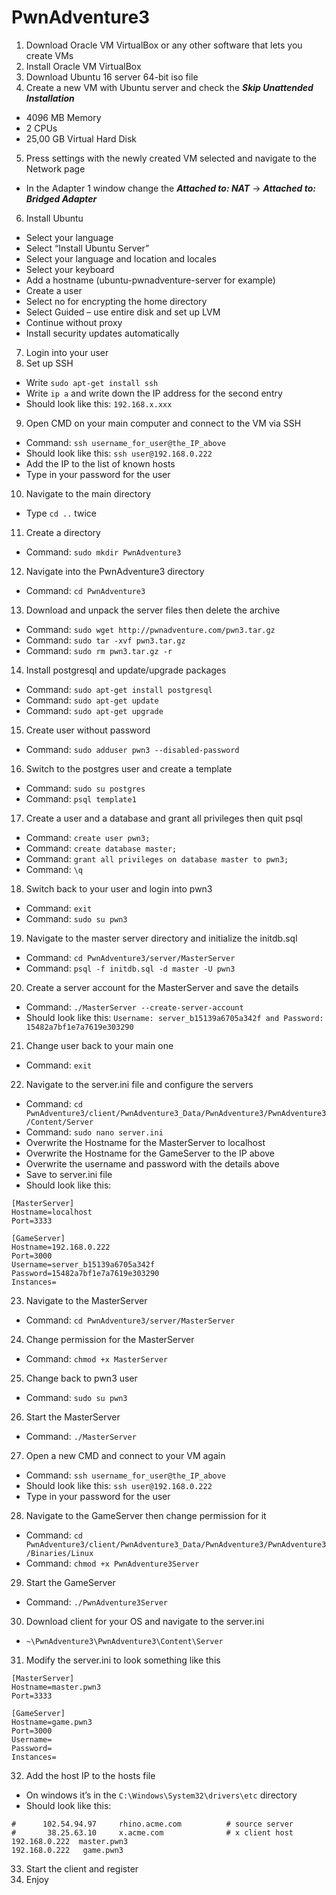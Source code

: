 # PwnAdventure3

1.	Download Oracle VM VirtualBox or any other software that lets you create VMs
2.	Install Oracle VM VirtualBox
3.	Download Ubuntu 16 server 64-bit iso file
4.	Create a new VM with Ubuntu server and check the ***Skip Unattended Installation***
- 4096 MB Memory
- 2 CPUs
- 25,00 GB Virtual Hard Disk
5.	Press settings with the newly created VM selected and navigate to the Network page
- In the Adapter 1 window change the ***Attached to: NAT*** -> ***Attached to: Bridged Adapter***
6.	Install Ubuntu
- Select your language
- Select “Install Ubuntu Server”
- Select your language and location and locales
- Select your keyboard
- Add a hostname (ubuntu-pwnadventure-server for example)
- Create a user
- Select no for encrypting the home directory
- Select Guided – use entire disk and set up LVM
- Continue without proxy
- Install security updates automatically
7.	Login into your user
8.	Set up SSH
- Write `sudo apt-get install ssh`
- Write `ip a` and write down the IP address for the second entry
- Should look like this: `192.168.x.xxx`
9.	Open CMD on your main computer and connect to the VM via SSH
- Command: `ssh username_for_user@the_IP_above`
- Should look like this: `ssh user@192.168.0.222`
- Add the IP to the list of known hosts
- Type in your password for the user
10.	Navigate to the main directory
- Type `cd ..` twice
11.	Create a directory 
- Command: `sudo mkdir PwnAdventure3`
12.	Navigate into the PwnAdventure3 directory
- Command: `cd PwnAdventure3`
13.	Download and unpack the server files then delete the archive
- Command: `sudo wget http://pwnadventure.com/pwn3.tar.gz`
- Command: `sudo tar -xvf pwn3.tar.gz`
- Command: `sudo rm pwn3.tar.gz -r`
14.	Install postgresql and update/upgrade packages
- Command: `sudo apt-get install postgresql`
- Command: `sudo apt-get update`
- Command: `sudo apt-get upgrade`
15.	Create user without password
- Command: `sudo adduser pwn3 --disabled-password`
16.	Switch to the postgres user and create a template
- Command: `sudo su postgres`
- Command: `psql template1`
17.	Create a user and a database and grant all privileges then quit psql
- Command: `create user pwn3;`
- Command: `create database master;`
- Command: `grant all privileges on database master to pwn3;`
- Command: `\q`
18.	Switch back to your user and login into pwn3
- Command: `exit`
- Command: `sudo su pwn3`
19.	Navigate to the master server directory and initialize the initdb.sql
- Command: `cd PwnAdventure3/server/MasterServer`
- Command: `psql -f initdb.sql -d master -U pwn3`
20.	Create a server account for the MasterServer and save the details
- Command: `./MasterServer --create-server-account`
- Should look like this: `Username: server_b15139a6705a342f and Password: 15482a7bf1e7a7619e303290`
21.	Change user back to your main one
- Command: `exit`
22.	Navigate to the server.ini file and configure the servers
- Command: `cd PwnAdventure3/client/PwnAdventure3_Data/PwnAdventure3/PwnAdventure3/Content/Server`
- Command: `sudo nano server.ini`
- Overwrite the Hostname for the MasterServer to localhost
- Overwrite the Hostname for the GameServer to the IP above
- Overwrite the username and password with the details above
- Save to server.ini file
- Should look like this:
```
[MasterServer]
Hostname=localhost
Port=3333

[GameServer]
Hostname=192.168.0.222
Port=3000
Username=server_b15139a6705a342f
Password=15482a7bf1e7a7619e303290
Instances=
```
23.	Navigate to the MasterServer
- Command: `cd PwnAdventure3/server/MasterServer`
24.	Change permission for the MasterServer
- Command: `chmod +x MasterServer`
25.	Change back to pwn3 user
- Command: `sudo su pwn3`
26.	Start the MasterServer
- Command: `./MasterServer`
27.	Open a new CMD and connect to your VM again
- Command: `ssh username_for_user@the_IP_above`
- Should look like this: `ssh user@192.168.0.222`
- Type in your password for the user
28.	Navigate to the GameServer then change permission for it
- Command: `cd PwnAdventure3/client/PwnAdventure3_Data/PwnAdventure3/PwnAdventure3/Binaries/Linux`
- Command: `chmod +x PwnAdventure3Server`
29.	Start the GameServer
- Command: `./PwnAdventure3Server`
30.	Download client for your OS and navigate to the server.ini
- `~\PwnAdventure3\PwnAdventure3\Content\Server`
31.	Modify the server.ini to look something like this
```
[MasterServer]
Hostname=master.pwn3
Port=3333

[GameServer]
Hostname=game.pwn3
Port=3000
Username=
Password=
Instances=
```
32.	Add the host IP to the hosts file
- On windows it’s in the `C:\Windows\System32\drivers\etc` directory
- Should look like this:
```
#      102.54.94.97     rhino.acme.com          # source server
#       38.25.63.10     x.acme.com              # x client host
192.168.0.222  master.pwn3
192.168.0.222	game.pwn3
```
33.	Start the client and register
34.	Enjoy
